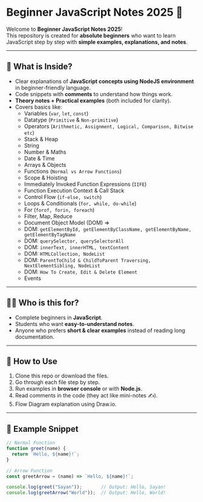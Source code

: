 # Beginner JavaScript Notes 2025 📘

Welcome to **Beginner JavaScript Notes 2025**!  
This repository is created for **absolute beginners** who want to learn JavaScript step by step with **simple examples, explanations, and notes**.  

---

## 📌 What is Inside?
- Clear explanations of **JavaScript concepts using NodeJS environment** in beginner-friendly language.  
- Code snippets with **comments** to understand how things work.  
- **Theory notes + Practical examples** (both included for clarity).  
- Covers basics like:
  - Variables (`var`, `let`, `const`)
  - Datatype (`Primitive` & `Non-primitive`)
  - Operators (`Arithmetic, Assignment, Logical, Comparison, Bitwise etc`)
  - Stack & Heap
  - String 
  - Number & Maths
  - Date & Time
  - Arrays & Objects
  - Functions (`Normal vs Arrow Functions`)
  - Scope & Hoisting
  - Immediately Invoked Function Expressions (`IIFE`)
  - Function Execution Context & Call Stack
  - Control Flow (`if-else, switch`)
  - Loops & Conditionals (`for, while, do-while`)
  - For (`forof, forin, foreach`)
  - Filter, Map, Reduce
  - Document Object Model (DOM) =>
  - DOM: `getElementById, getElementByClassName, getElementByName, getElementByTagName`
  - DOM: `querySelector, querySelectorAll`
  - DOM: `innerText, innerHTML, textContent`
  - DOM: `HTMLCollection, NodeList`
  - DOM: `ParentToChild & ChildToParent Traversing, NextElementSibling, NodeList`
  - DOM: `How To Create, Edit & Delete Element`
  - Events

---

## 🧑‍🎓 Who is this for?
- Complete beginners in **JavaScript**.
- Students who want **easy-to-understand notes**.
- Anyone who prefers **short & clear examples** instead of reading long documentation.

---

## 🚀 How to Use
1. Clone this repo or download the files.
2. Go through each file step by step.
3. Run examples in **browser console** or with **Node.js**.
4. Read comments in the code (they act like mini-notes ✍️).
5. Flow Diagram explanation using Draw.io.

---

## 📝 Example Snippet

```javascript
// Normal Function
function greet(name) {
  return `Hello, ${name}!`;
}

// Arrow Function
const greetArrow = (name) => `Hello, ${name}!`;

console.log(greet("Sayan"));       // Output: Hello, Sayan!
console.log(greetArrow("World"));  // Output: Hello, World!
